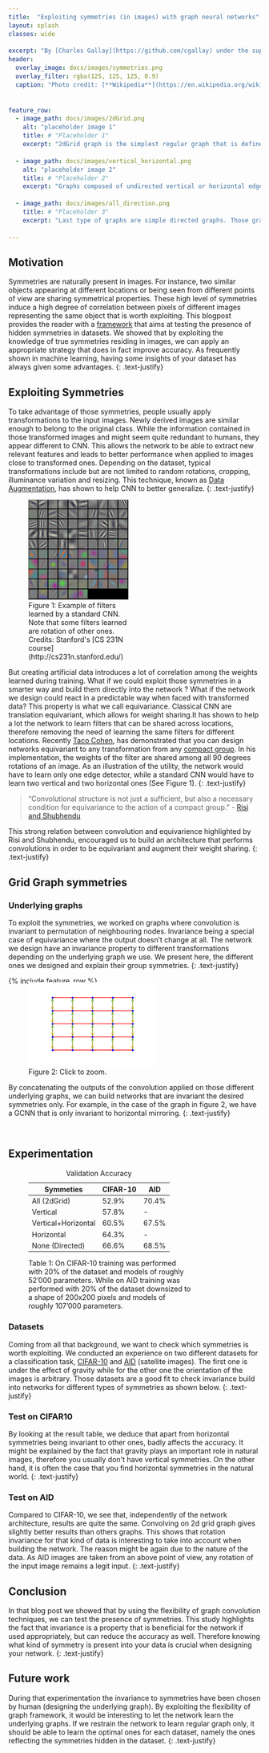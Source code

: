 ```yaml
---
title:  "Exploiting symmetries (in images) with graph neural networks"
layout: splash
classes: wide

excerpt: "By [Charles Gallay](https://github.com/cgallay) under the supervision of [Michaël Defferrard](http://deff.ch) and [Nathanaël Perraudin](https://perraudin.info)"
header:
  overlay_image: docs/images/symmetries.png
  overlay_filter: rgba(125, 125, 125, 0.9)
  caption: "Photo credit: [**Wikipedia**](https://en.wikipedia.org/wiki/Symmetry_group)"


feature_row:
  - image_path: docs/images/2dGrid.png
    alt: "placeholder image 1"
    title: # "Placeholder 1"
    excerpt: "2dGrid graph is the simplest regular graph that is defined on the plane. Its undirected edges gives it multiple symmetries. The ones we are interested in are: rotation of 90 degrees and mirroring."

  - image_path: docs/images/vertical_horizontal.png
    alt: "placeholder image 2"
    title: # "Placeholder 2"
    excerpt: "Graphs composed of undirected vertical or horizontal edges. The symmetries found here are vertical and horizontal flips."

  - image_path: docs/images/all_direction.png
    title: # "Placeholder 3"
    excerpt: "Last type of graphs are simple directed graphs. Those graphs does not contain any symmetry but allow the information to flow through the image when combined with other graphs."

---
```




## Motivation

Symmetries are naturally present in images. For instance, two similar objects appearing at different locations or being seen from different points of view are sharing symmetrical properties. These high level of symmetries induce a high degree of correlation between pixels of different images representing the same object that is worth exploiting. This blogpost provides the reader with a [framework](https://github.com/cgallay/GraphSymmetries/) that aims at testing the presence of hidden symmetries in datasets. We showed that by exploiting the knowledge of true symmetries residing in images, we can apply an appropriate strategy that does in fact improve accuracy. As frequently shown in machine learning, having some insights of your dataset has always given some advantages.
{: .text-justify}

## Exploiting Symmetries

To take advantage of those symmetries, people usually apply transformations to the input images. Newly derived images are similar enough to belong to the original class. While the information contained in those transformed images and might seem quite redundant to humans, they appear different to CNN. This allows the network to be able to extract new relevant features and  leads to better performance when applied to images close to transformed ones. Depending on the dataset, typical transformations include but are not limited to random rotations, cropping, illuminance variation and resizing. This technique, known as [Data Augmentation](https://medium.com/nanonets/how-to-use-deep-learning-when-you-have-limited-data-part-2-data-augmentation-c26971dc8ced), has shown to help CNN to better generalize.
{: .text-justify}


<figure style="width: 200px" class="align-right">
     <a href="docs/images/low_layer_filters.jpeg"><img src="docs/images/low_layer_filters.jpeg"></a>
    <figcaption>Figure 1: Example of filters learned by a standard CNN. Note that some filters learned are rotation of other ones.
Credits: Stanford's [CS 231N course](http://cs231n.stanford.edu/)</figcaption>
</figure>

But creating artificial data introduces a lot of correlation among the weights learned during training. What if we could exploit those symmetries in a smarter way and build them directly into the network ? What if the network we design could react in a predictable way when faced with transformed data? This property is what we call equivariance. Classical CNN are translation equivariant, which allows for weight sharing.It has shown to help a lot the network to learn filters that can be shared across locations, therefore removing the need of learning the same filters for different locations. Recently [Taco Cohen](https://github.com/tscohen/GrouPy), has demonstrated that you can design networks equivariant to any transformation from any [compact group](https://en.wikipedia.org/wiki/Compact_group). In his implementation, the weights of the filter are shared among all 90 degrees rotations of an image. As an illustration of the utility, the network would have to learn only one edge detector, while a standard CNN would have to learn two vertical and two horizontal ones (See Figure 1).
{: .text-justify}

> “Convolutional structure is not just a sufficient, but
also a necessary condition for equivariance to the
action of a compact group.” - [Risi and Shubhendu](https://arxiv.org/abs/1802.03690)

This strong relation between convolution and equivarience highlighted by Risi and Shubhendu, encouraged us to build an architecture that performs convolutions in order to be equivariant and augment their weight sharing. 
{: .text-justify}


## Grid Graph symmetries

### Underlying graphs

To exploit the symmetries, we worked on graphs where convolution is invariant to permutation of neighbouring nodes. Invariance being a special case of equivariance where the output doesn’t change at all. The network we design have an invariance property to different transformations depending on the underlying graph we use. We present here, the different ones we designed and explain their group symmetries.
{: .text-justify}

{% include feature_row %}

<figure style="width:250px; margin-top:-20px; margin-bottom:0px" class="align-left">
  <a href="docs/images/combined_graph.png"><img src="docs/images/combined_graph.png"></a>
    <figcaption>Figure 2: Click to zoom.</figcaption>
</figure>


By concatenating the outputs of the convolution applied on those different underlying graphs, we can build networks that are invariant  the desired symmetries only. For example, in the case of the graph in figure 2, we have a GCNN that is only invariant to horizontal mirroring.
{: .text-justify}

<br/>

## Experimentation

<figure class="align-right" style="width: 325px">
<table class="sortable">
 <caption>Validation Accuracy</caption>
<thead> <tr> <th>Symmeties</th> <th>CIFAR-10</th> <th>AID</th> </tr></thead>
<tbody>
     <tr> <td>All (2dGrid)</td><td>52.9%</td> <td>70.4%</td> </tr>
     <tr> <td>Vertical</td><td>57.8%</td><td>-</td> </tr>
     <tr> <td>Vertical+Horizontal</td><td>60.5%</td> <td>67.5%</td> </tr>
     <tr> <td>Horizontal</td><td>64.3%</td><td>-</td> </tr>
     <tr> <td>None (Directed)</td><td>66.6%</td><td>68.5%</td> </tr>
</tbody></table>
<figcaption>Table 1: 
On CIFAR-10 training was performed with 20% of the dataset and models of roughly 52’000 parameters. While on AID training was performed with 20% of the dataset downsized to a shape of 200x200 pixels and models of roughly 107’000 parameters.</figcaption>
</figure>

### Datasets
Coming from all that background, we want to check which symmetries is worth exploiting. We conducted an experience on two different datasets for a classification task, [CIFAR-10](https://www.cs.toronto.edu/~kriz/cifar.html) and [AID](https://arxiv.org/abs/1608.05167) (satellite images). The first one is under the effect of gravity while for the other one the orientation of the images is arbitrary. Those datasets are a good fit to check invariance build into networks for different types of symmetries as shown below.
{: .text-justify}

### Test on CIFAR10

By looking at the result table, we deduce that apart from horizontal symmetries being invariant to other ones, badly affects the accuracy. It might be explained by the fact that gravity plays an important role in natural images, therefore you usually don't have vertical symmetries. On the other hand, it is often the case that you find horizontal symmetries in the natural world.
{: .text-justify}

### Test on AID

Compared to CIFAR-10, we see that, independently of the network architecture, results are quite the same. Convolving on 2d grid graph gives slightly better results than others graphs. This shows that rotation invariance for that kind of data is interesting to take into account when building the network. The reason might be again due to the nature of the data. As AID images are taken from an above point of view, any rotation of the input image remains a legit input.
{: .text-justify}

## Conclusion

In that blog post we showed that by using the flexibility of graph convolution techniques, we can test the presence of symmetries. This study highlights the fact that invariance is a property that is beneficial for the network if used appropriately, but can reduce the accuracy as well. Therefore knowing what kind of symmetry is present into your data is crucial when designing your network.
{: .text-justify}


## Future work

During that experimentation the invariance to symmetries have been chosen by human (designing the underlying graph). By exploiting the flexibility of graph framework, it would be interesting to let the network learn the underlying graphs. If we restrain the network to learn regular graph only, it should be able to learn the optimal ones for each dataset, namely the ones reflecting the symmetries hidden in the dataset. 
{: .text-justify}

